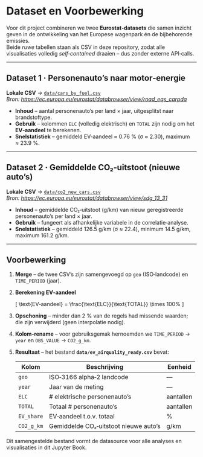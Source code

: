 # Dataset en Voorbewerking

Voor dit project combineren we twee **Eurostat‑datasets** die samen inzicht geven in de ontwikkeling van het Europese wagenpark én de bijbehorende emissies.  
Beide _ruwe_ tabellen staan als CSV in deze repository, zodat alle visualisaties volledig *self‑contained* draaien – dus zonder externe API‑calls.

---

## Dataset&nbsp;1 · Personenauto’s naar motor‑energie

**Lokale CSV** → [`data/cars_by_fuel.csv`](../data/cars_by_fuel.csv)  
*Bron: <https://ec.europa.eu/eurostat/databrowser/view/road_eqs_carpda>*

* **Inhoud** – aantal personenauto’s per land × jaar, uitgesplitst naar brandstoftype.  
* **Gebruik** – kolommen `ELC` (volledig elektrisch) en `TOTAL` zijn nodig om het **EV‑aandeel** te berekenen.  
* **Snelstatistiek** – gemiddeld EV‑aandeel ≈ 0.76 % (σ ≈ 2.30), maximum ≈ 23.9 %.

---

## Dataset&nbsp;2 · Gemiddelde CO₂‑uitstoot (nieuwe auto’s)

**Lokale CSV** → [`data/co2_new_cars.csv`](../data/co2_new_cars.csv)  
*Bron: <https://ec.europa.eu/eurostat/databrowser/view/sdg_13_31>*

* **Inhoud** – gemiddelde CO₂‑uitstoot (g/km) van nieuw geregistreerde personenauto’s per land × jaar.  
* **Gebruik** – fungeert als afhankelijke variabele in de correlatie‑analyse.  
* **Snelstatistiek** – gemiddeld 126.5 g/km (σ ≈ 22.4), minimum 14.5 g/km, maximum 161.2 g/km.

---

## Voorbewerking

1. **Merge** – de twee CSV’s zijn samengevoegd op `geo` (ISO‑landcode) en `TIME_PERIOD` (jaar).  
2. **Berekening EV‑aandeel**  

   \[
   \text{EV‑aandeel} = \frac{\text{ELC}}{\text{TOTAL}} \times 100\%
   \]

3. **Opschoning** – minder dan 2 % van de regels had missende waarden; die zijn verwijderd (geen interpolatie nodig).  
4. **Kolom‑rename** – voor gebruiksgemak hernoemden we `TIME_PERIOD` → `year` en `OBS_VALUE` → `CO2_g_km`.  
5. **Resultaat** – het bestand **`data/ev_airquality_ready.csv`** bevat:  

   | Kolom | Beschrijving | Eenheid |
   |-------|--------------|---------|
   | `geo` | ISO‑3166 alpha‑2 landcode | — |
   | `year` | Jaar van de meting | — |
   | `ELC` | # elektrische personenauto’s | aantallen |
   | `TOTAL` | Totaal # personenauto’s | aantallen |
   | `EV_share` | EV‑aandeel t.o.v. totaal | % |
   | `CO2_g_km` | Gemiddelde CO₂‑uitstoot nieuwe auto’s | g/km |

Dit samengestelde bestand vormt de datasource voor alle analyses en visualisaties in dit Jupyter Book.
